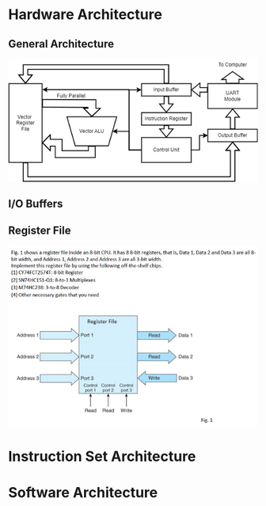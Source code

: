 # Hardware Architecture

## General Architecture
![Architecture Diagram](Assets/Arch1.png)

## I/O Buffers

## Register File
![Register File Diagram](Assets/Register_File.png)

# Instruction Set Architecture

# Software Architecture
